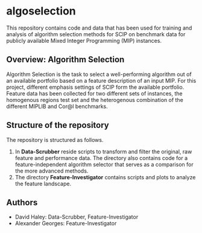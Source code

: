 # algoselection

This repository contains code and data that has been used for training and analysis of algorithm selection methods for SCIP on benchmark data for publicly available Mixed Integer Programming (MIP) instances.

## Overview: Algorithm Selection

Algorithm Selection is the task to select a well-performing algorithm out of an available portfolio based on a feature description of an input MIP.
For this project, different emphasis settings of SCIP form the available portfolio. Feature data has been collected for two different sets of instances, the homogenous regions test set and the heterogenous combination of the different MIPLIB and Cor@l benchmarks.



## Structure of the repository

The repository is structured as follows.

1. In **Data-Scrubber** reside scripts to transform and filter the original, raw feature and performance data. The directory also contains code for a feature-independent algorithm selector that serves as a comparison for the more advanced methods. 
2. The directory **Feature-Investigator** contains scripts and plots to analyze the feature landscape.

## Authors

- David Haley: Data-Scrubber, Feature-Investigator
- Alexander Georges: Feature-Investigator




